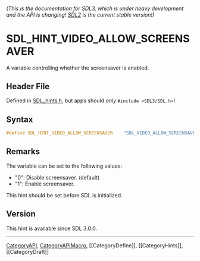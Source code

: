 ###### (This is the documentation for SDL3, which is under heavy development and the API is changing! [SDL2](https://wiki.libsdl.org/SDL2/) is the current stable version!)
# SDL_HINT_VIDEO_ALLOW_SCREENSAVER

A variable controlling whether the screensaver is enabled.

## Header File

Defined in [SDL_hints.h](https://github.com/libsdl-org/SDL/blob/main/include/SDL3/SDL_hints.h), but apps should _only_ `#include <SDL3/SDL.h>`!

## Syntax

```c
#define SDL_HINT_VIDEO_ALLOW_SCREENSAVER    "SDL_VIDEO_ALLOW_SCREENSAVER"
```

## Remarks

The variable can be set to the following values:

- "0": Disable screensaver. (default)
- "1": Enable screensaver.

This hint should be set before SDL is initialized.

## Version

This hint is available since SDL 3.0.0.

----
[CategoryAPI](CategoryAPI), [CategoryAPIMacro](CategoryAPIMacro), [[CategoryDefine]], [[CategoryHints]], [[CategoryDraft]]
<!-- #See the Style Guide for instructions on editing the footer. -->


